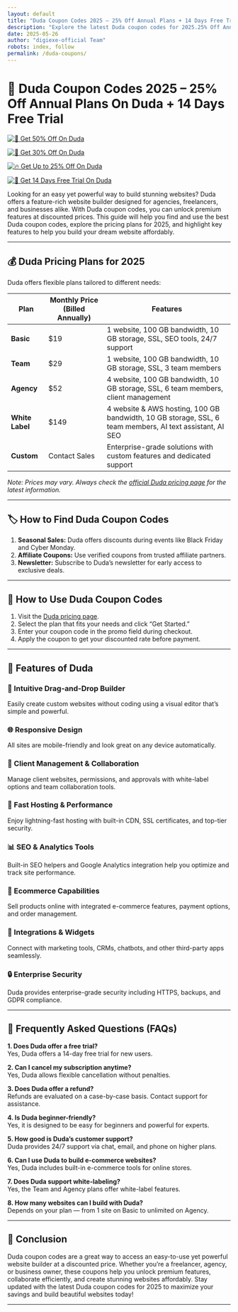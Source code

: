 ```yaml
---
layout: default
title: "Duda Coupon Codes 2025 – 25% Off Annual Plans + 14 Days Free Trial"
description: "Explore the latest Duda coupon codes for 2025.25% Off Annual Plans + 14 Days Free Trial & 30 days money back guarantee "
date: 2025-05-26
author: "digiexe-official Team"
robots: index, follow
permalink: /duda-coupons/
---
```


# 🚀 Duda Coupon Codes 2025 – 25% Off Annual Plans On Duda + 14 Days Free Trial


[![🚀 Get 50% Off On Duda](https://img.shields.io/badge/🚀%2050%25%20Off%20On%20Duda-blue?style=for-the-badge)](https://www.duda.co/pricing)  

[![💸 Get 30% Off On Duda](https://img.shields.io/badge/💸%2030%25%20Off%20On%20Duda-green?style=for-the-badge)](https://www.duda.co/pricing)  

[![🔥 Get Up to 25% Off On Duda](https://img.shields.io/badge/🔥%20Up%20to%2025%25%20Off%20On%20Duda-red?style=for-the-badge)](https://www.duda.co/pricing)  

[![🎁 Get 14 Days Free Trial On Duda](https://img.shields.io/badge/🎁%2014%20Days%20Free%20Trial%20On%20Duda-purple?style=for-the-badge)](https://www.duda.co/pricing)  


Looking for an easy yet powerful way to build stunning websites? Duda offers a feature-rich website builder designed for agencies, freelancers, and businesses alike. With Duda coupon codes, you can unlock premium features at discounted prices. This guide will help you find and use the best Duda coupon codes, explore the pricing plans for 2025, and highlight key features to help you build your dream website affordably.

---

## 💰 Duda Pricing Plans for 2025

Duda offers flexible plans tailored to different needs:

| Plan           | Monthly Price (Billed Annually) | Features                                                                                          |
|----------------|---------------------------------|--------------------------------------------------------------------------------------------------|
| **Basic**      | $19                             | 1 website, 100 GB bandwidth, 10 GB storage, SSL, SEO tools, 24/7 support                          |
| **Team**       | $29                             | 1 website, 100 GB bandwidth, 10 GB storage, SSL, 3 team members                 |
| **Agency**     | $52                             | 4 website, 100 GB bandwidth, 10 GB storage, SSL, 6 team members, client management                |
| **White Label**     | $149                  |  4 website & AWS hosting, 100 GB bandwidth, 10 GB storage, SSL, 6 team members, AI text assistant, AI SEO                          |
| **Custom**     | Contact Sales                   | Enterprise-grade solutions with custom features and dedicated support                            |

*Note: Prices may vary. Always check the [official Duda pricing page](https://www.duda.co/pricing) for the latest information.*

---

## 🏷️ How to Find Duda Coupon Codes

1. **Seasonal Sales:** Duda offers discounts during events like Black Friday and Cyber Monday.  
2. **Affiliate Coupons:** Use verified coupons from trusted affiliate partners.  
3. **Newsletter:** Subscribe to Duda’s newsletter for early access to exclusive deals.

---

## 🛒 How to Use Duda Coupon Codes

1. Visit the [Duda pricing page](https://www.duda.co/pricing).  
2. Select the plan that fits your needs and click “Get Started.”  
3. Enter your coupon code in the promo field during checkout.  
4. Apply the coupon to get your discounted rate before payment.

---


## 🌟 Features of Duda

### 🎨 Intuitive Drag-and-Drop Builder

Easily create custom websites without coding using a visual editor that’s simple and powerful.

### 🌐 Responsive Design

All sites are mobile-friendly and look great on any device automatically.

### 🤝 Client Management & Collaboration

Manage client websites, permissions, and approvals with white-label options and team collaboration tools.

### 🚀 Fast Hosting & Performance

Enjoy lightning-fast hosting with built-in CDN, SSL certificates, and top-tier security.

### 📊 SEO & Analytics Tools

Built-in SEO helpers and Google Analytics integration help you optimize and track site performance.

### 🛒 Ecommerce Capabilities

Sell products online with integrated e-commerce features, payment options, and order management.

### 🔗 Integrations & Widgets

Connect with marketing tools, CRMs, chatbots, and other third-party apps seamlessly.

### 🔒 Enterprise Security

Duda provides enterprise-grade security including HTTPS, backups, and GDPR compliance.

---

## 🧠 Frequently Asked Questions (FAQs)

**1. Does Duda offer a free trial?**  
Yes, Duda offers a 14-day free trial for new users.

**2. Can I cancel my subscription anytime?**  
Yes, Duda allows flexible cancellation without penalties.

**3. Does Duda offer a refund?**  
Refunds are evaluated on a case-by-case basis. Contact support for assistance.

**4. Is Duda beginner-friendly?**  
Yes, it is designed to be easy for beginners and powerful for experts.

**5. How good is Duda’s customer support?**  
Duda provides 24/7 support via chat, email, and phone on higher plans.

**6. Can I use Duda to build e-commerce websites?**  
Yes, Duda includes built-in e-commerce tools for online stores.

**7. Does Duda support white-labeling?**  
Yes, the Team and Agency plans offer white-label features.

**8. How many websites can I build with Duda?**  
Depends on your plan — from 1 site on Basic to unlimited on Agency.

---

## 🚀 Conclusion

Duda coupon codes are a great way to access an easy-to-use yet powerful website builder at a discounted price. 
Whether you’re a freelancer, agency, or business owner, these coupons help you unlock premium features, collaborate 
efficiently, and create stunning websites affordably. Stay updated with the latest Duda coupon codes for 
2025 to maximize your savings and build beautiful websites today!

---
